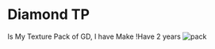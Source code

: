 # Diamond TP
Is My Texture Pack of GD, I have Make
!Have 2 years
![pack](https://github.com/user-attachments/assets/e669699c-bcdb-402d-a94e-2b6b83713734)

